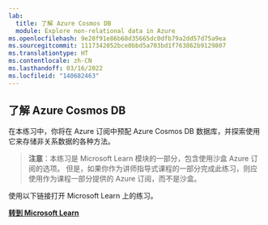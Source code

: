 ```yaml
---
lab:
  title: 了解 Azure Cosmos DB
  module: Explore non-relational data in Azure
ms.openlocfilehash: 9e28f91e86b68d35665dc0dfb79a2dd57d75a9ea
ms.sourcegitcommit: 1117342052bce0bbd5a703bd1f763862b9129807
ms.translationtype: HT
ms.contentlocale: zh-CN
ms.lasthandoff: 03/16/2022
ms.locfileid: "140682463"
---
```

## <a name="explore-azure-cosmos-db"></a>了解 Azure Cosmos DB

在本练习中，你将在 Azure 订阅中预配 Azure Cosmos DB 数据库，并探索使用它来存储非关系数据的各种方法。

> **注意**：本练习是 Microsoft Learn 模块的一部分，包含使用沙盒 Azure 订阅的选项。 但是，如果你作为讲师指导式课程的一部分完成此练习，则应使用作为课程一部分提供的 Azure 订阅，而不是沙盒。

使用以下链接打开 Microsoft Learn 上的练习。

**[转到 Microsoft Learn](https://docs.microsoft.com/learn/modules/explore-non-relational-data-stores-azure/4-exercise-explore-cosmos-db#create-a-cosmos-db-account)**
